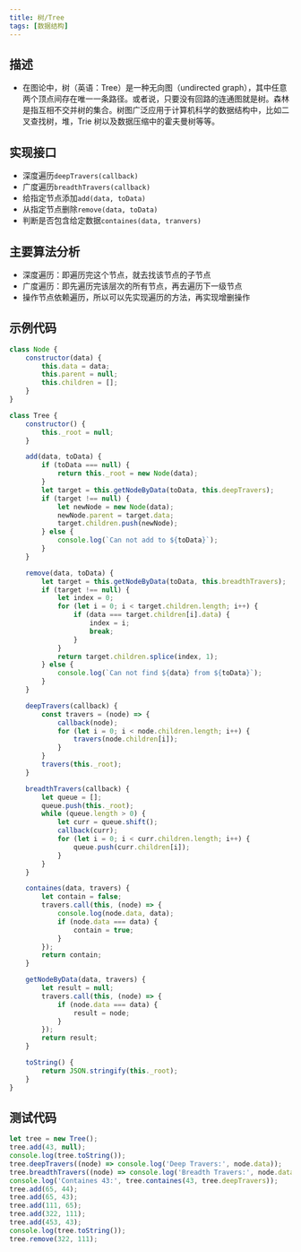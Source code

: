 ```yaml
---
title: 树/Tree
tags: [数据结构]
---
```


## 描述

- 在图论中，树（英语：Tree）是一种无向图（undirected graph），其中任意两个顶点间存在唯一一条路径。或者说，只要没有回路的连通图就是树。森林是指互相不交并树的集合。树图广泛应用于计算机科学的数据结构中，比如二叉查找树，堆，Trie 树以及数据压缩中的霍夫曼树等等。

<!-- more -->

## 实现接口

- 深度遍历`deepTravers(callback)`
- 广度遍历`breadthTravers(callback)`
- 给指定节点添加`add(data, toData)`
- 从指定节点删除`remove(data, toData)`
- 判断是否包含给定数据`containes(data, tranvers)`

## 主要算法分析

- 深度遍历：即遍历完这个节点，就去找该节点的子节点
- 广度遍历：即先遍历完该层次的所有节点，再去遍历下一级节点
- 操作节点依赖遍历，所以可以先实现遍历的方法，再实现增删操作

## 示例代码

```js
class Node {
    constructor(data) {
        this.data = data;
        this.parent = null;
        this.children = [];
    }
}

class Tree {
    constructor() {
        this._root = null;
    }

    add(data, toData) {
        if (toData === null) {
            return this._root = new Node(data);
        }
        let target = this.getNodeByData(toData, this.deepTravers);
        if (target !== null) {
            let newNode = new Node(data);
            newNode.parent = target.data;
            target.children.push(newNode);
        } else {
            console.log(`Can not add to ${toData}`);
        }
    }

    remove(data, toData) {
        let target = this.getNodeByData(toData, this.breadthTravers);
        if (target !== null) {
            let index = 0;
            for (let i = 0; i < target.children.length; i++) {
                if (data === target.children[i].data) {
                    index = i;
                    break;
                }
            }
            return target.children.splice(index, 1);
        } else {
            console.log(`Can not find ${data} from ${toData}`);
        }
    }

    deepTravers(callback) {
        const travers = (node) => {
            callback(node);
            for (let i = 0; i < node.children.length; i++) {
                travers(node.children[i]);
            }
        }
        travers(this._root);
    }

    breadthTravers(callback) {
        let queue = [];
        queue.push(this._root);
        while (queue.length > 0) {
            let curr = queue.shift();
            callback(curr);
            for (let i = 0; i < curr.children.length; i++) {
                queue.push(curr.children[i]);
            }
        }
    }

    containes(data, travers) {
        let contain = false;
        travers.call(this, (node) => {
            console.log(node.data, data);
            if (node.data === data) {
                contain = true;
            }
        });
        return contain;
    }

    getNodeByData(data, travers) {
        let result = null;
        travers.call(this, (node) => {
            if (node.data === data) {
                result = node;
            }
        });
        return result;
    }

    toString() {
        return JSON.stringify(this._root);
    }
}
```

## 测试代码

```js
let tree = new Tree();
tree.add(43, null);
console.log(tree.toString());
tree.deepTravers((node) => console.log('Deep Travers:', node.data));
tree.breadthTravers((node) => console.log('Breadth Travers:', node.data));
console.log('Containes 43:', tree.containes(43, tree.deepTravers));
tree.add(65, 44);
tree.add(65, 43);
tree.add(111, 65);
tree.add(322, 111);
tree.add(453, 43);
console.log(tree.toString());
tree.remove(322, 111);
```
